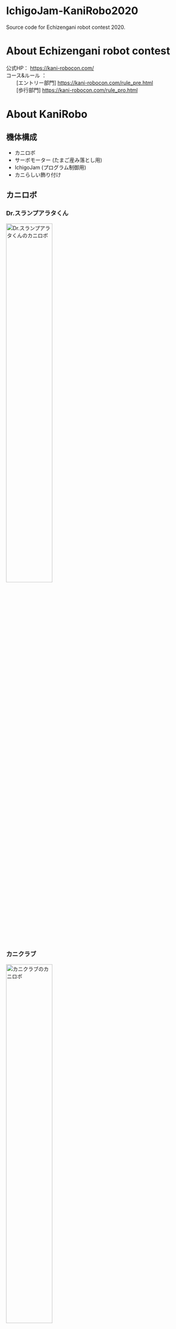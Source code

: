 # IchigoJam-KaniRobo2020
Source code for Echizengani robot contest 2020.

# About Echizengani robot contest
公式HP： https://kani-robocon.com/  
コース&ルール ：  
　　[エントリー部門] https://kani-robocon.com/rule_pre.html  
　　[歩行部門] https://kani-robocon.com/rule_pro.html  

# About KaniRobo  
## 機体構成  
* カニロボ
* サーボモーター (たまご産み落とし用)
* IchigoJam (プログラム制御用)
* カニらしい飾り付け

## カニロボ  
### Dr.スランプアラタくん  
<img src ="https://user-images.githubusercontent.com/7673806/100620430-c5e69780-3361-11eb-8961-90898970fd58.png" alt="Dr.スランプアラタくんのカニロボ" width="50%" height="50%">

### カニクラブ  
<img src ="https://user-images.githubusercontent.com/7673806/100620346-a94a5f80-3361-11eb-8fc1-c13d8e6a358b.png" alt="カニクラブのカニロボ" width="50%" height="50%">

